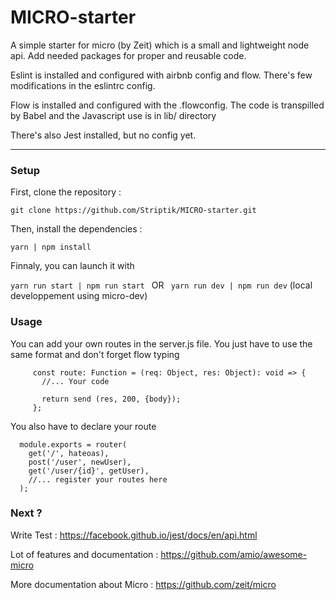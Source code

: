 # MICRO-starter
A simple starter for micro (by Zeit) which is a small and lightweight node api. Add needed packages for proper and reusable code.

Eslint is installed and configured with airbnb config and flow. There's few modifications in the eslintrc config. 

Flow is installed and configured with the .flowconfig. The code is transpilled by  Babel and the Javascript use is in lib/ directory

There's also Jest installed, but no config yet.

-------

### Setup



First, clone the repository : 

``` git clone https://github.com/Striptik/MICRO-starter.git ```



Then, install the dependencies : 

``` yarn | npm install ```


Finnaly, you can launch it with

``` yarn run start | npm run start  ``` 
OR
```  yarn run dev | npm run dev ``` (local developpement using micro-dev)



### Usage


You can add your own routes in the server.js file. You just have to use the same format and don't forget flow typing

``` 
     const route: Function = (req: Object, res: Object): void => {
       //... Your code

       return send (res, 200, {body});
     };
```



You also have to declare your route


```
  module.exports = router(
    get('/', hateoas),
    post('/user', newUser),
    get('/user/{id}', getUser),
    //... register your routes here
  );
```


### Next ?


Write Test :
https://facebook.github.io/jest/docs/en/api.html


Lot of features and documentation : 
https://github.com/amio/awesome-micro


More documentation about Micro : 
https://github.com/zeit/micro

